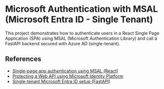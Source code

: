 # Microsoft Authentication with MSAL (Microsoft Entra ID - Single Tenant)

This project demonstrates how to authenticate users in a React Single Page Application (SPA) using MSAL (Microsoft Authentication Library) and call a FastAPI backend secured with Azure AD (single-tenant).

## References

- [Single-page app authentication using MSAL (React)](https://learn.microsoft.com/en-us/entra/identity-platform/scenario-spa-app-configuration?tabs=react)
- [Protecting a Web API using Microsoft Identity Platform](https://learn.microsoft.com/en-us/entra/identity-platform/scenario-protected-web-api-app-registration)
- [Single-tenant Microsoft Entra ID setup (FastAPI)](https://intility.github.io/fastapi-azure-auth/single-tenant/azure_setup)
